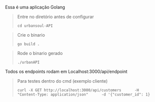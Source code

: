 Essa é uma aplicação Golang

> Entre no diretório antes de configurar
> ```
> cd urbansoul-API
> ```

> Crie o binario
> ```
> go build .
> ```

> Rode o binario gerado
> ```
> ./urbanAPI
> ```

Todos os endpoints rodam em Localhost:3000/api/endpoint

> Para testes dentro do cmd (exemplo cliente)
> ```
> curl -X GET http://localhost:3000/api/customers      -H "Content-Type: application/json"      -d '{"customer_id": 1}
> ```
